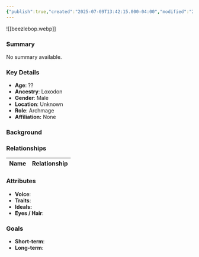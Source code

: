 ```yaml
---
{"publish":true,"created":"2025-07-09T13:42:15.000-04:00","modified":"2025-07-09T13:47:42.782-04:00","published":"2025-07-09T13:47:42.782-04:00","cssclasses":"","Age":"??","Ancestry":"Loxodon","Gender":"Male","Location":["Unknown"],"Role":["Archmage"],"Affiliation":["None"]}
---
```



![[beezlebop.webp]]
### Summary
No summary available.

### Key Details
- **Age**: ??
- **Ancestry**: Loxodon
- **Gender**: Male
- **Location**: Unknown
- **Role**: Archmage
- **Affiliation:** None

### Background


### Relationships

| Name  | Relationship |
| ----- | ------------ |

### Attributes
- **Voice**:
- **Traits**:  
- **Ideals:**
- **Eyes / Hair**:  

### Goals
- **Short-term**:  
- **Long-term**:  
